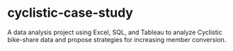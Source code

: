# cyclistic-case-study
A data analysis project using Excel, SQL, and Tableau to analyze Cyclistic bike-share data and propose strategies for increasing member conversion.
